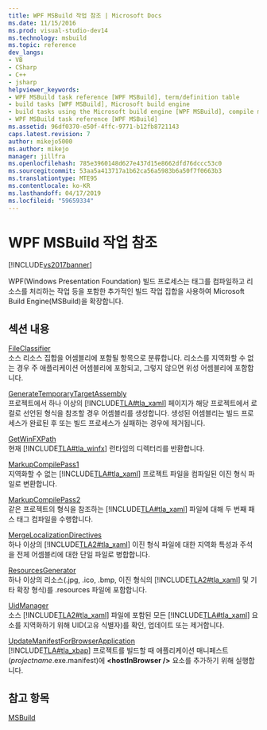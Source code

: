 ```yaml
---
title: WPF MSBuild 작업 참조 | Microsoft Docs
ms.date: 11/15/2016
ms.prod: visual-studio-dev14
ms.technology: msbuild
ms.topic: reference
dev_langs:
- VB
- CSharp
- C++
- jsharp
helpviewer_keywords:
- WPF MSBuild task reference [WPF MSBuild], term/definition table
- build tasks [WPF MSBuild], Microsoft build engine
- build tasks using the Microsoft build engine [WPF MSBuild], compile markup and process resources
- WPF MSBuild task reference [WPF MSBuild]
ms.assetid: 96df0370-e50f-4ffc-9771-b12fb8721143
caps.latest.revision: 7
author: mikejo5000
ms.author: mikejo
manager: jillfra
ms.openlocfilehash: 785e3960148d627e437d15e8662dfd76dccc53c0
ms.sourcegitcommit: 53aa5a413717a1b62ca56a5983b6a50f7f0663b3
ms.translationtype: MTE95
ms.contentlocale: ko-KR
ms.lasthandoff: 04/17/2019
ms.locfileid: "59659334"
---
```

# <a name="wpf-msbuild-task-reference"></a>WPF MSBuild 작업 참조
[!INCLUDE[vs2017banner](../includes/vs2017banner.md)]

WPF(Windows Presentation Foundation) 빌드 프로세스는 태그를 컴파일하고 리소스를 처리하는 작업 등을 포함한 추가적인 빌드 작업 집합을 사용하여 Microsoft Build Engine(MSBuild)을 확장합니다.  
  
## <a name="in-this-section"></a>섹션 내용  
 [FileClassifier](../msbuild/fileclassifier-task.md)  
 소스 리소스 집합을 어셈블리에 포함될 항목으로 분류합니다. 리소스를 지역화할 수 없는 경우 주 애플리케이션 어셈블리에 포함되고, 그렇지 않으면 위성 어셈블리에 포함합니다.  
  
 [GenerateTemporaryTargetAssembly](../msbuild/generatetemporarytargetassembly-task.md)  
 프로젝트에서 하나 이상의 [!INCLUDE[TLA#tla_xaml](../includes/tlasharptla-xaml-md.md)] 페이지가 해당 프로젝트에서 로컬로 선언된 형식을 참조할 경우 어셈블리를 생성합니다. 생성된 어셈블리는 빌드 프로세스가 완료된 후 또는 빌드 프로세스가 실패하는 경우에 제거됩니다.  
  
 [GetWinFXPath](../msbuild/getwinfxpath-task.md)  
 현재 [!INCLUDE[TLA#tla_winfx](../includes/tlasharptla-winfx-md.md)] 런타임의 디렉터리를 반환합니다.  
  
 [MarkupCompilePass1](../msbuild/markupcompilepass1-task.md)  
 지역화할 수 없는 [!INCLUDE[TLA#tla_xaml](../includes/tlasharptla-xaml-md.md)] 프로젝트 파일을 컴파일된 이진 형식 파일로 변환합니다.  
  
 [MarkupCompilePass2](../msbuild/markupcompilepass2-task.md)  
 같은 프로젝트의 형식을 참조하는 [!INCLUDE[TLA#tla_xaml](../includes/tlasharptla-xaml-md.md)] 파일에 대해 두 번째 패스 태그 컴파일을 수행합니다.  
  
 [MergeLocalizationDirectives](../msbuild/mergelocalizationdirectives-task.md)  
 하나 이상의 [!INCLUDE[TLA2#tla_xaml](../includes/tla2sharptla-xaml-md.md)] 이진 형식 파일에 대한 지역화 특성과 주석을 전체 어셈블리에 대한 단일 파일로 병합합니다.  
  
 [ResourcesGenerator](../msbuild/resourcesgenerator-task.md)  
 하나 이상의 리소스(.jpg, .ico, .bmp, 이진 형식의 [!INCLUDE[TLA2#tla_xaml](../includes/tla2sharptla-xaml-md.md)] 및 기타 확장 형식)를 .resources 파일에 포함합니다.  
  
 [UidManager](../msbuild/uidmanager-task.md)  
 소스 [!INCLUDE[TLA2#tla_xaml](../includes/tla2sharptla-xaml-md.md)] 파일에 포함된 모든 [!INCLUDE[TLA#tla_xaml](../includes/tlasharptla-xaml-md.md)] 요소를 지역화하기 위해 UID(고유 식별자)를 확인, 업데이트 또는 제거합니다.  
  
 [UpdateManifestForBrowserApplication](../msbuild/updatemanifestforbrowserapplication-task.md)  
 [!INCLUDE[TLA#tla_xbap](../includes/tlasharptla-xbap-md.md)] 프로젝트를 빌드할 때 애플리케이션 매니페스트(*projectname*.exe.manifest)에 **\<hostInBrowser /&gt;** 요소를 추가하기 위해 실행합니다.  
  
## <a name="see-also"></a>참고 항목  
 [MSBuild](http://msdn.microsoft.com/7c49aba1-ee6c-47d8-9de1-6f29a906e20b)
